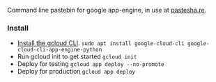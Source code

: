 Command line pastebin for google app-engine, in use at [pastesha.re](https://pastesha.re).

### Install

- [Install the gcloud CLI](https://cloud.google.com/sdk/docs/install).
    `sudo apt install google-cloud-cli google-cloud-cli-app-engine-python`
- Run gcloud init to get started
    `gcloud init`
- Deploy for testing
    `gcloud app deploy --no-promote`
- Deploy for production
    `gcloud app deploy`

